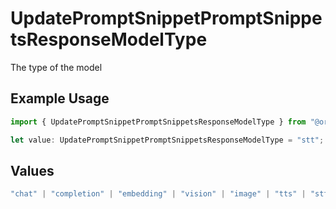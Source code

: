 # UpdatePromptSnippetPromptSnippetsResponseModelType

The type of the model

## Example Usage

```typescript
import { UpdatePromptSnippetPromptSnippetsResponseModelType } from "@orq-ai/node/models/operations";

let value: UpdatePromptSnippetPromptSnippetsResponseModelType = "stt";
```

## Values

```typescript
"chat" | "completion" | "embedding" | "vision" | "image" | "tts" | "stt" | "rerank" | "moderations"
```